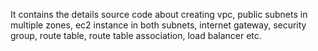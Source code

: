 It contains the details source code about creating vpc, public subnets in multiple zones, ec2 instance in both subnets, internet gateway, security group, route table, route table association, load balancer etc.
